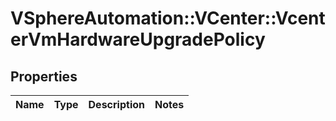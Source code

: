 # VSphereAutomation::VCenter::VcenterVmHardwareUpgradePolicy

## Properties
Name | Type | Description | Notes
------------ | ------------- | ------------- | -------------


